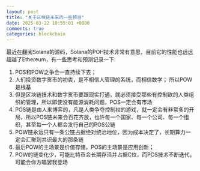 ```yaml
---
layout: post
title: "关于区块链未来的一些预测"
date: 2025-03-22 10:55:01 +0800
comments: true
categories: blockchain
---
```


最近在翻阅Solana的源码，Solana的POH技术非常有意思，目前它的性能也远远超越了Ethereum，有一些思考和预测记录一下:

1. POS和POW之争会一直持续下去；
2. 人们投资数字货币的初衷，是不相信人管理的系统，而相信数学； 所以POW是根基
3. 但是区块链技术和数字货币要跟现实打通，就必须接受那些有控制欲的人类组织的管理，所以即使没有能源消耗问题，POS一定会有市场
4. POS链是由人来博弈的，凡是人类争夺控制权的游戏，就一定会有非常多的开局，所以POS链未来会百花齐放，也许每一个国家、每一个公司、每一个组织，甚至每一个人都会发行自己的POS公链
5. POW链永远只有一条公链占据绝对统治地位，因为成本决定了，长期算力一定会汇聚到共识最大的那条链
6. 最后POW的主场景是价值存储，POS的主场景是应用创新；
7. POW的链变化少，可能比特币会长期存活并占据C位，而POS技术不断迭代，可能会你方唱罢我登场



